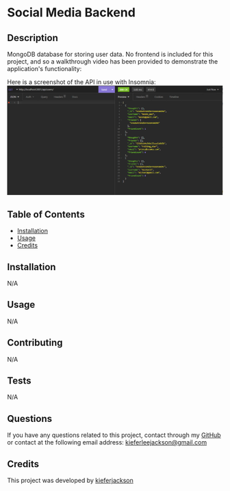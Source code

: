 # Social Media Backend

## Description
MongoDB database for storing user data. No frontend is included for this project, and so a walkthrough video has been provided to demonstrate the application's functionality:

Here is a screenshot of the API in use with Insomnia:
    ![Screenshot of the data returned for the `users` routes](./assets/screenshot.png)

## Table of Contents
- [Installation](#installation)
- [Usage](#usage)
- [Credits](#credits)

## Installation
N/A

## Usage
N/A

## Contributing
N/A

## Tests
N/A

## Questions
If you have any questions related to this project, contact through my [GitHub](https://github.com/kieferjackson) or contact at the following email address: [kieferleejackson@gmail.com](kieferleejackson@gmail.com)

## Credits
This project was developed by [kieferjackson](https://github.com/kieferjackson)
